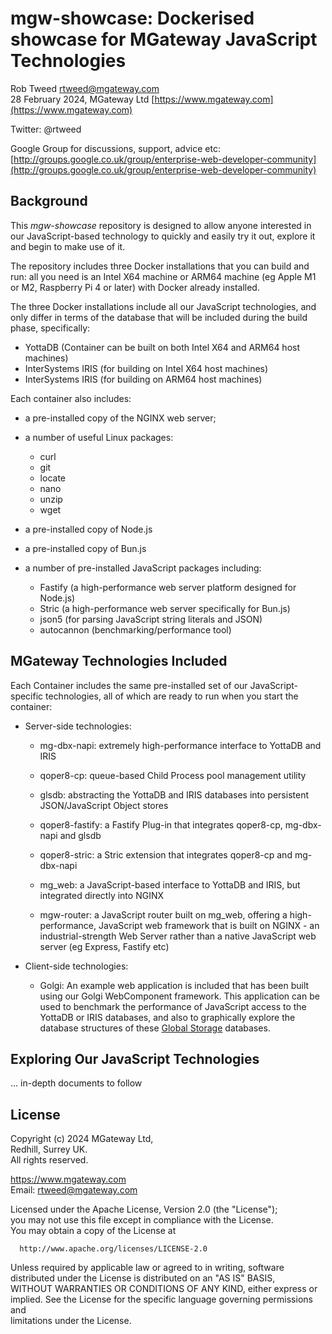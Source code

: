 # mgw-showcase: Dockerised showcase for MGateway JavaScript Technologies
 
Rob Tweed <rtweed@mgateway.com>  
28 February 2024, MGateway Ltd [https://www.mgateway.com](https://www.mgateway.com)  

Twitter: @rtweed

Google Group for discussions, support, advice etc: [http://groups.google.co.uk/group/enterprise-web-developer-community](http://groups.google.co.uk/group/enterprise-web-developer-community)


## Background

This *mgw-showcase* repository is designed to allow anyone interested in our JavaScript-based
technology to quickly and easily try it out, explore it and begin to make use of it.

The repository includes three Docker installations that you can build and run: all you need is
an Intel X64 machine or ARM64 machine (eg Apple M1 or M2, Raspberry Pi 4 or later) with Docker
already installed.

The three Docker installations include all our JavaScript technologies, and only differ in terms of the
database that will be included during the build phase, specifically:

- YottaDB (Container can be built on both Intel X64 and ARM64 host machines)
- InterSystems IRIS (for building on Intel X64 host machines)
- InterSystems IRIS (for building on ARM64 host machines)

Each container also includes:

- a pre-installed copy of the NGINX web server;
- a number of useful Linux packages:

  - curl
  - git
  - locate
  - nano
  - unzip
  - wget

- a pre-installed copy of Node.js
- a pre-installed copy of Bun.js
- a number of pre-installed JavaScript packages including:

  - Fastify (a high-performance web server platform designed for Node.js)
  - Stric (a high-performance web server specifically for Bun.js)
  - json5 (for parsing JavaScript string literals and JSON)
  - autocannon (benchmarking/performance tool)


## MGateway Technologies Included

Each Container includes the same pre-installed set of our JavaScript-specific technologies, 
all of which are ready to run when you start the container:

- Server-side technologies:

  - mg-dbx-napi: extremely high-performance interface to YottaDB and IRIS
  - qoper8-cp: queue-based Child Process pool management utility
  - glsdb: abstracting the YottaDB and IRIS databases into persistent JSON/JavaScript Object stores
  - qoper8-fastify: a Fastify Plug-in that integrates qoper8-cp, mg-dbx-napi and glsdb
  - qoper8-stric: a Stric extension that integrates qoper8-cp and mg-dbx-napi

  - mg_web: a JavaScript-based interface to YottaDB and IRIS, but integrated directly into NGINX
  - mgw-router: a JavaScript router built on mg_web, offering a high-performance, JavaScript web framework that is built on NGINX - an industrial-strength Web Server rather than a native JavaScript web server (eg Express, Fastify etc)

- Client-side technologies:

  - Golgi: An example web application is included that has been built using our Golgi WebComponent framework.  This application can be used to benchmark the performance of JavaScript access to the YottaDB or IRIS databases, and also to graphically explore the database structures of these [Global Storage](https://github.com/robtweed/global_storage) databases.

## Exploring Our JavaScript Technologies

... in-depth documents to follow


## License

 Copyright (c) 2024 MGateway Ltd,                           
 Redhill, Surrey UK.                                                      
 All rights reserved.                                                     
                                                                           
  https://www.mgateway.com                                                  
  Email: rtweed@mgateway.com                                               
                                                                           
                                                                           
  Licensed under the Apache License, Version 2.0 (the "License");          
  you may not use this file except in compliance with the License.         
  You may obtain a copy of the License at                                  
                                                                           
      http://www.apache.org/licenses/LICENSE-2.0                           
                                                                           
  Unless required by applicable law or agreed to in writing, software      
  distributed under the License is distributed on an "AS IS" BASIS,        
  WITHOUT WARRANTIES OR CONDITIONS OF ANY KIND, either express or implied. 
  See the License for the specific language governing permissions and      
   limitations under the License.      
